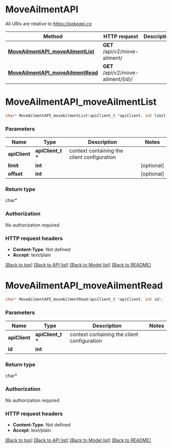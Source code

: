 # MoveAilmentAPI

All URIs are relative to *https://pokeapi.co*

Method | HTTP request | Description
------------- | ------------- | -------------
[**MoveAilmentAPI_moveAilmentList**](MoveAilmentAPI.md#MoveAilmentAPI_moveAilmentList) | **GET** /api/v2/move-ailment/ | 
[**MoveAilmentAPI_moveAilmentRead**](MoveAilmentAPI.md#MoveAilmentAPI_moveAilmentRead) | **GET** /api/v2/move-ailment/{id}/ | 


# **MoveAilmentAPI_moveAilmentList**
```c
char* MoveAilmentAPI_moveAilmentList(apiClient_t *apiClient, int limit, int offset);
```

### Parameters
Name | Type | Description  | Notes
------------- | ------------- | ------------- | -------------
**apiClient** | **apiClient_t \*** | context containing the client configuration |
**limit** | **int** |  | [optional] 
**offset** | **int** |  | [optional] 

### Return type

char*



### Authorization

No authorization required

### HTTP request headers

 - **Content-Type**: Not defined
 - **Accept**: text/plain

[[Back to top]](#) [[Back to API list]](../README.md#documentation-for-api-endpoints) [[Back to Model list]](../README.md#documentation-for-models) [[Back to README]](../README.md)

# **MoveAilmentAPI_moveAilmentRead**
```c
char* MoveAilmentAPI_moveAilmentRead(apiClient_t *apiClient, int id);
```

### Parameters
Name | Type | Description  | Notes
------------- | ------------- | ------------- | -------------
**apiClient** | **apiClient_t \*** | context containing the client configuration |
**id** | **int** |  | 

### Return type

char*



### Authorization

No authorization required

### HTTP request headers

 - **Content-Type**: Not defined
 - **Accept**: text/plain

[[Back to top]](#) [[Back to API list]](../README.md#documentation-for-api-endpoints) [[Back to Model list]](../README.md#documentation-for-models) [[Back to README]](../README.md)


